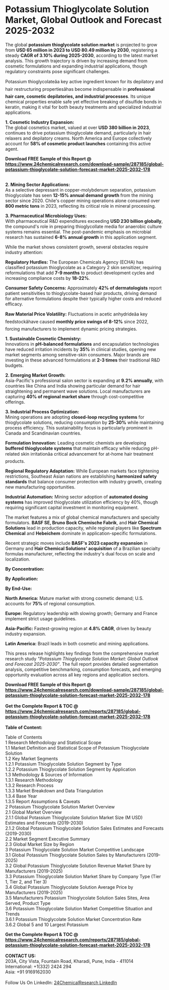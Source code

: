 <h1>Potassium Thioglycolate Solution Market, Global Outlook and Forecast 2025-2032</h1><p>The global <strong>potassium thioglycolate solution market</strong> is projected to grow from <strong>USD 65 million in 2023 to USD 80.49 million by 2030</strong>, registering a steady <strong>CAGR of 3.10% during 2025-2030</strong>, according to the latest market analysis. This growth trajectory is driven by increasing demand from cosmetic formulations and expanding industrial applications, though regulatory constraints pose significant challenges.</p><p>Potassium thioglycolateâa key active ingredient known for its depilatory and hair restructuring propertiesâhas become indispensable in <strong>professional hair care, cosmetic depilatories, and industrial processes</strong>. Its unique chemical properties enable safe yet effective breaking of disulfide bonds in keratin, making it vital for both beauty treatments and specialized industrial applications.</p><p><strong>1. Cosmetic Industry Expansion:</strong><br>
The global cosmetics market, valued at over <strong>USD 380 billion in 2023</strong>, continues to drive potassium thioglycolate demand, particularly in hair relaxers and depilatory creams. North America and Europe collectively account for <strong>58% of cosmetic product launches</strong> containing this active agent.</p><div><b>Download FREE Sample of this Report @ 
            <a href="https://www.24chemicalresearch.com/download-sample/287185/global-potassium-thioglycolate-solution-forecast-market-2025-2032-178">
            https://www.24chemicalresearch.com/download-sample/287185/global-potassium-thioglycolate-solution-forecast-market-2025-2032-178</a></b></div><br><p><strong>2. Mining Sector Applications:</strong><br>
As a selective depressant in copper-molybdenum separation, potassium thioglycolate has seen <strong>12-15% annual demand growth</strong> from the mining sector since 2020. Chile's copper mining operations alone consumed over <strong>800 metric tons</strong> in 2023, reflecting its critical role in mineral processing.</p><p><strong>3. Pharmaceutical Microbiology Uses:</strong><br>
With pharmaceutical R&amp;D expenditures exceeding <strong>USD 230 billion globally</strong>, the compound's role in preparing thioglycollate media for anaerobic culture systems remains essential. The post-pandemic emphasis on microbial research has sustained <strong>6-8% annual growth</strong> in this application segment.</p><p>While the market shows consistent growth, several obstacles require industry attention:</p><p><strong>Regulatory Hurdles:</strong> The European Chemicals Agency (ECHA) has classified potassium thioglycolate as a Category 2 skin sensitizer, requiring reformulations that add <strong>7-9 months</strong> to product development cycles and increasing compliance costs by <strong>18-22%</strong>.</p><p><strong>Consumer Safety Concerns:</strong> Approximately <strong>42% of dermatologists</strong> report patient sensitivities to thioglycolate-based hair products, driving demand for alternative formulations despite their typically higher costs and reduced efficacy.</p><p><strong>Raw Material Price Volatility:</strong> Fluctuations in acetic anhydrideâa key feedstockâhave caused <strong>monthly price swings of 8-12%</strong> since 2022, forcing manufacturers to implement dynamic pricing strategies.</p><p><strong>1. Sustainable Cosmetic Chemistry:</strong><br>
Innovations in <strong>pH-balanced formulations</strong> and encapsulation technologies have reduced irritation incidents by <strong>35%</strong> in clinical studies, opening new market segments among sensitive-skin consumers. Major brands are investing in these advanced formulations at <strong>2-3 times</strong> their traditional R&amp;D budgets.</p><p><strong>2. Emerging Market Growth:</strong><br>
Asia-Pacific's professional salon sector is expanding at <strong>9.2% annually</strong>, with countries like China and India showing particular demand for hair straightening and permanent wave solutions. Local manufacturers are capturing <strong>40% of regional market share</strong> through cost-competitive offerings.</p><p><strong>3. Industrial Process Optimization:</strong><br>
Mining operations are adopting <strong>closed-loop recycling systems</strong> for thioglycolate solutions, reducing consumption by <strong>25-30%</strong> while maintaining process efficiency. This sustainability focus is particularly prominent in Canada and Scandinavian countries.</p><p><strong>Formulation Innovation:</strong> Leading cosmetic chemists are developing <strong>buffered thioglycolate systems</strong> that maintain efficacy while reducing pH-related skin irritationâa critical advancement for at-home hair treatment products.</p><p><strong>Regional Regulatory Adaptation:</strong> While European markets face tightening restrictions, Southeast Asian nations are establishing <strong>harmonized safety standards</strong> that balance consumer protection with industry growth, creating new manufacturing opportunities.</p><p><strong>Industrial Automation:</strong> Mining sector adoption of <strong>automated dosing systems</strong> has improved thioglycolate utilization efficiency by 40%, though requiring significant capital investment in monitoring equipment.</p><p>The market features a mix of global chemical manufacturers and specialty formulators. <strong>BASF SE, Bruno Bock Chemische Fabrik</strong>, and <strong>Hair Chemical Solutions</strong> lead in production capacity, while regional players like <strong>Spectrum Chemical</strong> and <strong>Hebeichem</strong> dominate in application-specific formulations.</p><p>Recent strategic moves include <strong>BASF's 2023 capacity expansion</strong> in Germany and <strong>Hair Chemical Solutions' acquisition</strong> of a Brazilian specialty formulas manufacturer, reflecting the industry's dual focus on scale and localization.</p><p><strong>By Concentration:</strong></p><p><strong>By Application:</strong></p><p><strong>By End-Use:</strong></p><p><strong>North America:</strong> Mature market with strong cosmetic demand; U.S. accounts for <strong>75%</strong> of regional consumption.</p><p><strong>Europe:</strong> Regulatory leadership with slowing growth; Germany and France implement strict usage guidelines.</p><p><strong>Asia-Pacific:</strong> Fastest-growing region at <strong>4.8% CAGR</strong>, driven by beauty industry expansion.</p><p><strong>Latin America:</strong> Brazil leads in both cosmetic and mining applications.</p><p>This press release highlights key findings from the comprehensive market research study <em>"Potassium Thioglycolate Solution Market: Global Outlook and Forecast 2025-2030"</em>. The full report provides detailed segmentation analysis, competitive benchmarking, consumption forecasts, and emerging opportunity evaluation across all key regions and application sectors.</p><div><b>Download FREE Sample of this Report @ 
            <a href="https://www.24chemicalresearch.com/download-sample/287185/global-potassium-thioglycolate-solution-forecast-market-2025-2032-178">
            https://www.24chemicalresearch.com/download-sample/287185/global-potassium-thioglycolate-solution-forecast-market-2025-2032-178</a></b></div><br><div><b>Get the Complete Report & TOC @ 
            <a href="https://www.24chemicalresearch.com/reports/287185/global-potassium-thioglycolate-solution-forecast-market-2025-2032-178">
            https://www.24chemicalresearch.com/reports/287185/global-potassium-thioglycolate-solution-forecast-market-2025-2032-178</a></b></div><br>
            <b>Table of Content:</b><p>Table of Contents<br />
1 Research Methodology and Statistical Scope<br />
1.1 Market Definition and Statistical Scope of Potassium Thioglycolate Solution<br />
1.2 Key Market Segments<br />
1.2.1 Potassium Thioglycolate Solution Segment by Type<br />
1.2.2 Potassium Thioglycolate Solution Segment by Application<br />
1.3 Methodology & Sources of Information<br />
1.3.1 Research Methodology<br />
1.3.2 Research Process<br />
1.3.3 Market Breakdown and Data Triangulation<br />
1.3.4 Base Year<br />
1.3.5 Report Assumptions & Caveats<br />
2 Potassium Thioglycolate Solution Market Overview<br />
2.1 Global Market Overview<br />
2.1.1 Global Potassium Thioglycolate Solution Market Size (M USD) Estimates and Forecasts (2019-2030)<br />
2.1.2 Global Potassium Thioglycolate Solution Sales Estimates and Forecasts (2019-2030)<br />
2.2 Market Segment Executive Summary<br />
2.3 Global Market Size by Region<br />
3 Potassium Thioglycolate Solution Market Competitive Landscape<br />
3.1 Global Potassium Thioglycolate Solution Sales by Manufacturers (2019-2025)<br />
3.2 Global Potassium Thioglycolate Solution Revenue Market Share by Manufacturers (2019-2025)<br />
3.3 Potassium Thioglycolate Solution Market Share by Company Type (Tier 1, Tier 2, and Tier 3)<br />
3.4 Global Potassium Thioglycolate Solution Average Price by Manufacturers (2019-2025)<br />
3.5 Manufacturers Potassium Thioglycolate Solution Sales Sites, Area Served, Product Type<br />
3.6 Potassium Thioglycolate Solution Market Competitive Situation and Trends<br />
3.6.1 Potassium Thioglycolate Solution Market Concentration Rate<br />
3.6.2 Global 5 and 10 Largest Potassium</p><div><b>Get the Complete Report & TOC @ 
            <a href="https://www.24chemicalresearch.com/reports/287185/global-potassium-thioglycolate-solution-forecast-market-2025-2032-178">
            https://www.24chemicalresearch.com/reports/287185/global-potassium-thioglycolate-solution-forecast-market-2025-2032-178</a></b></div><br><b>CONTACT US:</b><br>
            203A, City Vista, Fountain Road, Kharadi, Pune, India - 411014<br>
            International: +1(332) 2424 294<br>
            Asia: +91 9169162030 <br><br>
            Follow Us On LinkedIn: <a href="https://www.linkedin.com/company/24chemicalresearch/">24ChemicalResearch LinkedIn</a>